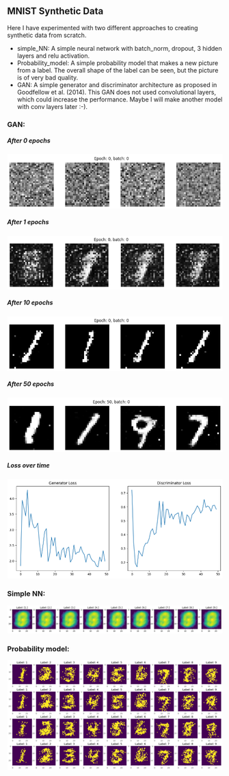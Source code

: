 ## MNIST Synthetic Data
Here I have experimented with two different approaches to creating synthetic data from scratch.
* simple_NN: A simple neural network with batch_norm, dropout, 3 hidden layers and relu activation.
* Probability_model: A simple probability model that makes a new picture from a label. The overall shape of the label can be seen, but the picture is of very bad quality.
* GAN: A simple generator and discriminator architecture as proposed in Goodfellow et al. (2014). This GAN does not used convolutional layers, which could increase the performance. Maybe I will make another model with conv layers later :-).

### GAN:
##### After 0 epochs
![Examples of pictures created with GAN](images/GAN_epoch_0_sample.png)
##### After 1 epochs
![Examples of pictures created with GAN](images/GAN_epoch_1_sample.png)
##### After 10 epochs
![Examples of pictures created with GAN](images/GAN_epoch_10_sample.png)
##### After 50 epochs
![Examples of pictures created with GAN](images/GAN_epoch_50_sample.png)
##### Loss over time
![GAN loss over time](images/GAN_loss.png)

### Simple NN:
![Examples of pictures created with simple NN](images/simple_nn_sample.png)
### Probability model:
![Examples of pictures created with probability model](images/probability_model_sample.png)
